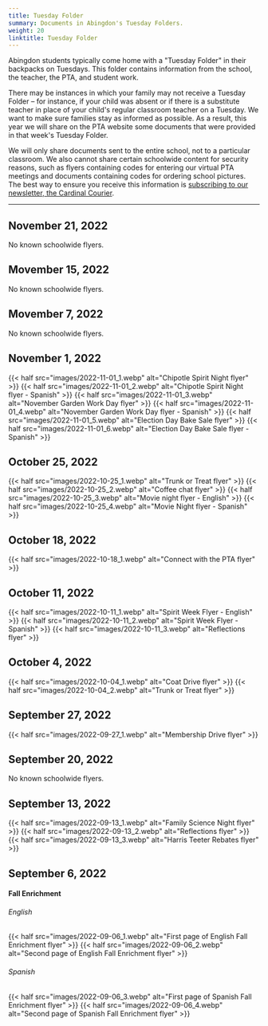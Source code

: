 ```yaml
--- 
title: Tuesday Folder
summary: Documents in Abingdon's Tuesday Folders.
weight: 20
linktitle: Tuesday Folder
---
```


Abingdon students typically come home with a "Tuesday Folder" in their backpacks on Tuesdays. This folder contains information from the school, the teacher, the PTA, and student work.

There may be instances in which your family may not receive a Tuesday Folder – for instance, if your child was absent or if there is a substitute teacher in place of your child's regular classroom teacher on a Tuesday. We want to make sure families stay as informed as possible. As a result, this year we will share on the PTA website some documents that were provided in that week's Tuesday Folder.

We will only share documents sent to the entire school, not to a particular classroom. We also cannot share certain schoolwide content for security reasons, such as flyers containing codes for entering our virtual PTA meetings and documents containing codes for ordering school pictures. The best way to ensure you receive this information is [subscribing to our newsletter, the Cardinal Courier](https://lp.constantcontactpages.com/su/t3ku1aP).

---

## November 21, 2022

No known schoolwide flyers.

## Movember 15, 2022

No known schoolwide flyers.

## Movember 7, 2022

No known schoolwide flyers.

## November 1, 2022

{{< half src="images/2022-11-01_1.webp" alt="Chipotle Spirit Night flyer" >}}
{{< half src="images/2022-11-01_2.webp" alt="Chipotle Spirit Night flyer - Spanish" >}}
{{< half src="images/2022-11-01_3.webp" alt="November Garden Work Day flyer" >}}
{{< half src="images/2022-11-01_4.webp" alt="November Garden Work Day flyer - Spanish" >}}
{{< half src="images/2022-11-01_5.webp" alt="Election Day Bake Sale flyer" >}}
{{< half src="images/2022-11-01_6.webp" alt="Election Day Bake Sale flyer - Spanish" >}}

## October 25, 2022

{{< half src="images/2022-10-25_1.webp" alt="Trunk or Treat flyer" >}}
{{< half src="images/2022-10-25_2.webp" alt="Coffee chat flyer" >}}
{{< half src="images/2022-10-25_3.webp" alt="Movie night flyer - English" >}}
{{< half src="images/2022-10-25_4.webp" alt="Movie Night flyer - Spanish" >}}

## October 18, 2022

{{< half src="images/2022-10-18_1.webp" alt="Connect with the PTA flyer" >}}

## October 11, 2022

{{< half src="images/2022-10-11_1.webp" alt="Spirit Week Flyer - English" >}}
{{< half src="images/2022-10-11_2.webp" alt="Spirit Week Flyer - Spanish" >}}
{{< half src="images/2022-10-11_3.webp" alt="Reflections flyer" >}}

## October 4, 2022

{{< half src="images/2022-10-04_1.webp" alt="Coat Drive flyer" >}}
{{< half src="images/2022-10-04_2.webp" alt="Trunk or Treat flyer" >}}

## September 27, 2022

{{< half src="images/2022-09-27_1.webp" alt="Membership Drive flyer" >}}

## September 20, 2022

No known schoolwide flyers.

## September 13, 2022

{{< half src="images/2022-09-13_1.webp" alt="Family Science Night flyer" >}}
{{< half src="images/2022-09-13_2.webp" alt="Reflections flyer" >}}
{{< half src="images/2022-09-13_3.webp" alt="Harris Teeter Rebates flyer" >}}

## September 6, 2022

#### Fall Enrichment

###### English
{{< half src="images/2022-09-06_1.webp" alt="First page of English Fall Enrichment flyer" >}}
{{< half src="images/2022-09-06_2.webp" alt="Second page of English Fall Enrichment flyer" >}}

###### Spanish
{{< half src="images/2022-09-06_3.webp" alt="First page of Spanish Fall Enrichment flyer" >}}
{{< half src="images/2022-09-06_4.webp" alt="Second page of Spanish Fall Enrichment flyer" >}}